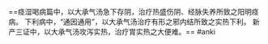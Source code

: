 ==痉湿喝病篇中，以大承气汤急下存阴，治疗热盛伤阴、经脉失养所致之阳明痉病。 
下利病中，“通因通用”，以大承气汤治疗有形之邪内结所致之实热下利。
新产三证中，以大承气汤攻泻实热，治疗胃实热之大便难。== 
#anki